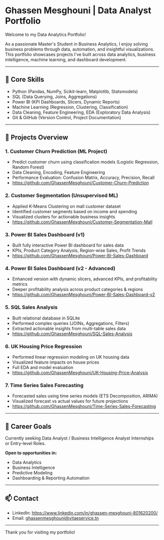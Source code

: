 # Ghassen Mesghouni | Data Analyst Portfolio

Welcome to my Data Analytics Portfolio!

As a passionate Master's Student in Business Analytics, I enjoy solving business problems through data, automation, and insightful visualizations. This portfolio showcases projects I've built across data analytics, business intelligence, machine learning, and dashboard development.

---

## 🔧 Core Skills

* Python (Pandas, NumPy, Scikit-learn, Matplotlib, Statsmodels)
* SQL (Data Querying, Joins, Aggregations)
* Power BI (KPI Dashboards, Slicers, Dynamic Reports)
* Machine Learning (Regression, Clustering, Classification)
* Data Cleaning, Feature Engineering, EDA (Exploratory Data Analysis)
* Git & GitHub (Version Control, Project Documentation)

---

## 📂 Projects Overview

### 1. **Customer Churn Prediction (ML Project)**

* Predict customer churn using classification models (Logistic Regression, Random Forest)
* Data Cleaning, Encoding, Feature Engineering
* Performance Evaluation: Confusion Matrix, Accuracy, Precision, Recall
* https://github.com/GhassenMesghouni/Customer-Churn-Prediction

### 2. **Customer Segmentation (Unsupervised ML)**

* Applied K-Means Clustering on mall customer dataset
* Identified customer segments based on income and spending
* Visualized clusters for actionable business insights
* https://github.com/GhassenMesghouni/Customer-Segmentation-Mall

### 3. **Power BI Sales Dashboard (v1)**

* Built fully interactive Power BI dashboard for sales data
* KPIs, Product Category Analysis, Region-wise Sales, Profit Trends
* https://github.com/GhassenMesghouni/Power-BI-Sales-Dashboard

### 4. **Power BI Sales Dashboard (v2 - Advanced)**

* Enhanced version with dynamic slicers, advanced KPIs, and profitability metrics
* Deeper profitability analysis across product categories & regions
* https://github.com/GhassenMesghouni/Power-BI-Sales-Dashboard-v2

### 5. **SQL Sales Analysis**

* Built relational database in SQLite
* Performed complex queries (JOINs, Aggregations, Filters)
* Extracted actionable insights from multi-table sales data
* https://github.com/GhassenMesghouni/SQL-Sales-Analysis

### 6. **UK Housing Price Regression**

* Performed linear regression modeling on UK housing data
* Visualized feature impacts on house prices
* Full EDA and model evaluation
* https://github.com/GhassenMesghouni/UK-Housing-Price-Analysis

### 7. **Time Series Sales Forecasting**

* Forecasted sales using time series models (ETS Decomposition, ARIMA)
* Visualized forecast vs actual values for future projections
* https://github.com/GhassenMesghouni/Time-Series-Sales-Forecasting

---

## 🎯 Career Goals

Currently seeking Data Analyst / Business Intelligence Analyst Internships or Entry-level Roles.

**Open to opportunities in:**

* Data Analytics
* Business Intelligence
* Predictive Modeling
* Dashboarding & Reporting Automation

---

## 📫 Contact

* LinkedIn: https://www.linkedin.com/in/ghassen-mesghouni-801620200/
* Email: ghassenmesghouni@vitaeservice.tn

---

Thank you for visiting my portfolio!
